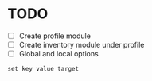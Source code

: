 # TODO

- [ ] Create profile module
- [ ] Create inventory module under profile
- [ ] Global and local options

```
set key value target
```

